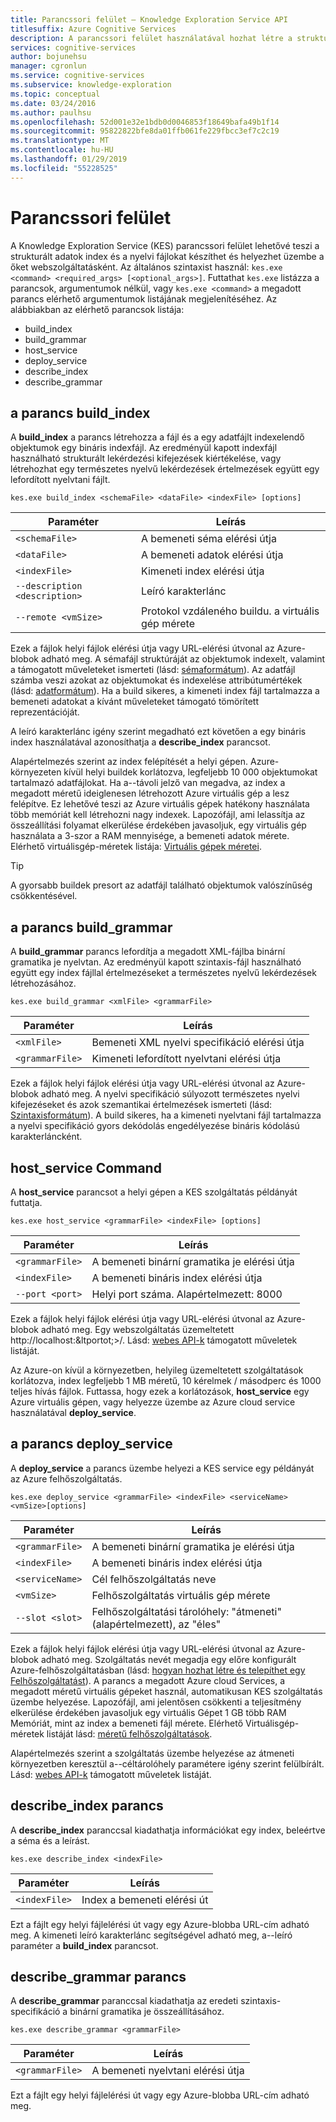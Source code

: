 ```yaml
---
title: Parancssori felület – Knowledge Exploration Service API
titlesuffix: Azure Cognitive Services
description: A parancssori felület használatával hozhat létre a strukturált adatok index és a nyelvi fájlokat, és telepítheti őket a webszolgáltatásként.
services: cognitive-services
author: bojunehsu
manager: cgronlun
ms.service: cognitive-services
ms.subservice: knowledge-exploration
ms.topic: conceptual
ms.date: 03/24/2016
ms.author: paulhsu
ms.openlocfilehash: 52d001e32e1bdb0d0046853f18649bafa49b1f14
ms.sourcegitcommit: 95822822bfe8da01ffb061fe229fbcc3ef7c2c19
ms.translationtype: MT
ms.contentlocale: hu-HU
ms.lasthandoff: 01/29/2019
ms.locfileid: "55228525"
---
```

# <a name="command-line-interface"></a>Parancssori felület

A Knowledge Exploration Service (KES) parancssori felület lehetővé teszi a strukturált adatok index és a nyelvi fájlokat készíthet és helyezhet üzembe a őket webszolgáltatásként.  Az általános szintaxist használ: `kes.exe <command> <required_args> [<optional_args>]`.  Futtathat `kes.exe` listázza a parancsok, argumentumok nélkül, vagy `kes.exe <command>` a megadott parancs elérhető argumentumok listájának megjelenítéséhez.  Az alábbiakban az elérhető parancsok listája:

* build_index
* build_grammar
* host_service
* deploy_service
* describe_index
* describe_grammar

<a name="build_index-command"></a>

## <a name="buildindex-command"></a>a parancs build_index

A **build_index** a parancs létrehozza a fájl és a egy adatfájlt indexelendő objektumok egy bináris indexfájl.  Az eredményül kapott indexfájl használható strukturált lekérdezési kifejezések kiértékelése, vagy létrehozhat egy természetes nyelvű lekérdezések értelmezések együtt egy lefordított nyelvtani fájlt.

`kes.exe build_index <schemaFile> <dataFile> <indexFile> [options]`

| Paraméter      | Leírás               |
|----------------|---------------------------|
| `<schemaFile>` | A bemeneti séma elérési útja |
| `<dataFile>`   | A bemeneti adatok elérési útja   |
| `<indexFile>`  | Kimeneti index elérési útja |
| `--description <description>` | Leíró karakterlánc |
| `--remote <vmSize>`           | Protokol vzdáleného buildu. a virtuális gép mérete |

Ezek a fájlok helyi fájlok elérési útja vagy URL-elérési útvonal az Azure-blobok adható meg.  A sémafájl struktúráját az objektumok indexelt, valamint a támogatott műveleteket ismerteti (lásd: [sémaformátum](SchemaFormat.md)).  Az adatfájl számba veszi azokat az objektumokat és indexelése attribútumértékek (lásd: [adatformátum](DataFormat.md)).  Ha a build sikeres, a kimeneti index fájl tartalmazza a bemeneti adatokat a kívánt műveleteket támogató tömörített reprezentációját.  

A leíró karakterlánc igény szerint megadható ezt követően a egy bináris index használatával azonosíthatja a **describe_index** parancsot.  

Alapértelmezés szerint az index felépítését a helyi gépen.  Azure-környezeten kívül helyi buildek korlátozva, legfeljebb 10 000 objektumokat tartalmazó adatfájlokat.  Ha a--távoli jelző van megadva, az index a megadott méretű ideiglenesen létrehozott Azure virtuális gép a lesz felépítve.  Ez lehetővé teszi az Azure virtuális gépek hatékony használata több memóriát kell létrehozni nagy indexek.  Lapozófájl, ami lelassítja az összeállítási folyamat elkerülése érdekében javasoljuk, egy virtuális gép használata a 3-szor a RAM mennyisége, a bemeneti adatok mérete.  Elérhető virtuálisgép-méretek listája: [Virtuális gépek méretei](../../../articles/virtual-machines/virtual-machines-windows-sizes.md).

> [!TIP] 
> A gyorsabb buildek presort az adatfájl található objektumok valószínűség csökkentésével.

<a name="build_grammar-command"></a>

## <a name="buildgrammar-command"></a>a parancs build_grammar

A **build_grammar** parancs lefordítja a megadott XML-fájlba binární gramatika je nyelvtan.  Az eredményül kapott szintaxis-fájl használható együtt egy index fájllal értelmezéseket a természetes nyelvű lekérdezések létrehozásához.

`kes.exe build_grammar <xmlFile> <grammarFile>`

| Paraméter       | Leírás               |
|-----------------|---------------------------|
| `<xmlFile>`     | Bemeneti XML nyelvi specifikáció elérési útja |
| `<grammarFile>` | Kimeneti lefordított nyelvtani elérési útja         |

Ezek a fájlok helyi fájlok elérési útja vagy URL-elérési útvonal az Azure-blobok adható meg.  A nyelvi specifikáció súlyozott természetes nyelvi kifejezéseket és azok szemantikai értelmezések ismerteti (lásd: [Szintaxisformátum](GrammarFormat.md)).  A build sikeres, ha a kimeneti nyelvtani fájl tartalmazza a nyelvi specifikáció gyors dekódolás engedélyezése bináris kódolású karakterláncként.

<a name="host_service-command"/>

## <a name="hostservice-command"></a>host_service Command

A **host_service** parancsot a helyi gépen a KES szolgáltatás példányát futtatja.

`kes.exe host_service <grammarFile> <indexFile> [options]`

| Paraméter       | Leírás                |
|-----------------|----------------------------|
| `<grammarFile>` | A bemeneti binární gramatika je elérési útja         |
| `<indexFile>`   | A bemeneti bináris index elérési útja           |
| `--port <port>` | Helyi port száma.  Alapértelmezett: 8000 |

Ezek a fájlok helyi fájlok elérési útja vagy URL-elérési útvonal az Azure-blobok adható meg.  Egy webszolgáltatás üzemeltetett http://localhost:&ltportot;&gt;/.  Lásd: [webes API-k](WebAPI.md) támogatott műveletek listáját.

Az Azure-on kívül a környezetben, helyileg üzemeltetett szolgáltatások korlátozva, index legfeljebb 1 MB méretű, 10 kérelmek / másodperc és 1000 teljes hívás fájlok.  Futtassa, hogy ezek a korlátozások, **host_service** egy Azure virtuális gépen, vagy helyezze üzembe az Azure cloud service használatával **deploy_service**.

<a name="deploy_service-command"/>

## <a name="deployservice-command"></a>a parancs deploy_service

A **deploy_service** a parancs üzembe helyezi a KES service egy példányát az Azure felhőszolgáltatás.

`kes.exe deploy_service <grammarFile> <indexFile> <serviceName> <vmSize>[options]`

| Paraméter       | Leírás                  |
|-----------------|------------------------------|
| `<grammarFile>` | A bemeneti binární gramatika je elérési útja           |
| `<indexFile>`   | A bemeneti bináris index elérési útja             |
| `<serviceName>` | Cél felhőszolgáltatás neve |
| `<vmSize>`      | Felhőszolgáltatás virtuális gép mérete     |
| `--slot <slot>` | Felhőszolgáltatási tárolóhely: "átmeneti" (alapértelmezett), az "éles" |

Ezek a fájlok helyi fájlok elérési útja vagy URL-elérési útvonal az Azure-blobok adható meg.  Szolgáltatás nevét megadja egy előre konfigurált Azure-felhőszolgáltatásban (lásd: [hogyan hozhat létre és telepíthet egy Felhőszolgáltatást](../../../articles/cloud-services/cloud-services-how-to-create-deploy-portal.md)).  A parancs a megadott Azure cloud Services, a megadott méretű virtuális gépeket használ, automatikusan KES szolgáltatás üzembe helyezése.  Lapozófájl, ami jelentősen csökkenti a teljesítmény elkerülése érdekében javasoljuk egy virtuális Gépet 1 GB több RAM Memóriát, mint az index a bemeneti fájl mérete.  Elérhető Virtuálisgép-méretek listáját lásd: [méretű felhőszolgáltatások](../../../articles/cloud-services/cloud-services-sizes-specs.md).

Alapértelmezés szerint a szolgáltatás üzembe helyezése az átmeneti környezetben keresztül a--céltárolóhely paramétere igény szerint felülbírált.  Lásd: [webes API-k](WebAPI.md) támogatott műveletek listáját.

<a name="describe_index-command"/>

## <a name="describeindex-command"></a>describe_index parancs

A **describe_index** paranccsal kiadathatja információkat egy index, beleértve a séma és a leírást.

`kes.exe describe_index <indexFile>`

| Paraméter     | Leírás      |
|---------------|------------------|
| `<indexFile>` | Index a bemeneti elérési út |

Ezt a fájlt egy helyi fájlelérési út vagy egy Azure-blobba URL-cím adható meg.  A kimeneti leíró karakterlánc segítségével adható meg, a--leíró paraméter a **build_index** parancsot.

<a name="describe_grammar-command"/>

## <a name="describegrammar-command"></a>describe_grammar parancs

A **describe_grammar** paranccsal kiadathatja az eredeti szintaxis-specifikáció a binární gramatika je összeállításához.

`kes.exe describe_grammar <grammarFile>`

| Paraméter       | Leírás      |
|-----------------|------------------|
| `<grammarFile>` | A bemeneti nyelvtani elérési útja |

Ezt a fájlt egy helyi fájlelérési út vagy egy Azure-blobba URL-cím adható meg.

